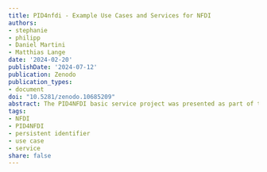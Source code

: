 ```yaml
---
title: PID4nfdi - Example Use Cases and Services for NFDI
authors:
- stephanie
- philipp
- Daniel Martini
- Matthias Lange
date: '2024-02-20'
publishDate: '2024-07-12'
publication: Zenodo
publication_types:
- document
doi: "10.5281/zenodo.10685209"
abstract: The PID4NFDI basic service project was presented as part of the NFDITalks: Persistent identifiers (PIDs) are central to FAIR research data management. However, different disciplines and different resources result in diverse requirements and the different NFDI consortia have different levels of maturity in PID implementation. PID4NFDI will design a work programme to build an NFDI foundation service on established PID infrastructures.
tags:
- NFDI
- PID4NFDI
- persistent identifier
- use case
- service
share: false
---
```

